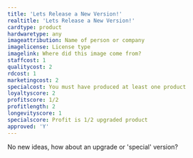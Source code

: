 ```yaml
---
title: 'Lets Release a New Version!'
realtitle: 'Lets Release a New Version!'
cardtype: product
hardwaretype: any
imageattribution: Name of person or company
imagelicense: License type
imagelink: Where did this image come from?
staffcost: 1
qualitycost: 2
rdcost: 1
marketingcost: 2
specialcost: You must have produced at least one product
loyaltyscore: 2
profitscore: 1/2
profitlength: 2
longevityscore: 1
specialscore: Profit is 1/2 upgraded product
approved: 'Y'
---
```


No new ideas, how about an upgrade or 'special' version?

